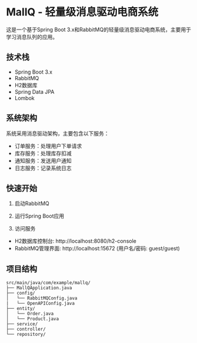# MallQ - 轻量级消息驱动电商系统

这是一个基于Spring Boot 3.x和RabbitMQ的轻量级消息驱动电商系统，主要用于学习消息队列的应用。

## 技术栈

- Spring Boot 3.x
- RabbitMQ
- H2数据库
- Spring Data JPA
- Lombok


## 系统架构

系统采用消息驱动架构，主要包含以下服务：
- 订单服务：处理用户下单请求
- 库存服务：处理库存扣减
- 通知服务：发送用户通知
- 日志服务：记录系统日志

## 快速开始

1. 启动RabbitMQ

2. 运行Spring Boot应用

3. 访问服务
- H2数据库控制台: http://localhost:8080/h2-console
- RabbitMQ管理界面: http://localhost:15672 (用户名/密码: guest/guest)

## 项目结构
```
src/main/java/com/example/mallq/
├── MallQApplication.java
├── config/
│   └── RabbitMQConfig.java
|   └── OpenAPIConfig.java    
├── entity/
│   └── Order.java
│   └── Product.java
├── service/
├── controller/
└── repository/
``` 